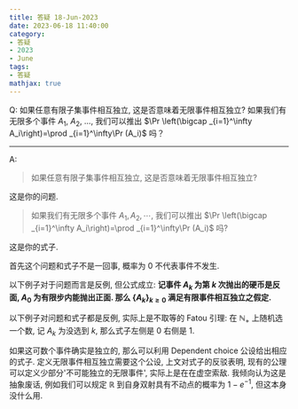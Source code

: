 ```yaml
---
title: 答疑 18-Jun-2023
date: 2023-06-18 11:40:00
category: 
- 答疑
- 2023
- June
tags: 
- 答疑
mathjax: true
---
```


Q: 如果任意有限子集事件相互独立, 这是否意味着无限事件相互独立? 如果我们有无限多个事件 $A_1$, $A_2$, $\ldots$, 我们可以推出 $\Pr \left(\bigcap _{i=1}^\infty A_i\right)=\prod _{i=1}^\infty\Pr (A_i)$ 吗？

***

A:

> 如果任意有限子集事件相互独立, 这是否意味着无限事件相互独立?

这是你的问题.

> 如果我们有无限多个事件 $A_1,A_2,\cdots$, 我们可以推出 $\Pr \left(\bigcap _{i=1}^\infty A_i\right)=\prod _{i=1}^\infty\Pr (A_i)$ 吗?

这是你的式子. 

首先这个问题和式子不是一回事, 概率为 $0$ 不代表事件不发生.

以下例子对于问题而言是反例, 但公式成立: **记事件 $A_k$ 为第 $k$ 次抛出的硬币是反面, $A_0$ 为有限步内能抛出正面. 那么 $\{A_k\}_{k\geq 0}$ 满足有限事件相互独立之假定.** 

以下例子对问题和式子都是反例, 实际上是不取等的 Fatou 引理: 在 $\mathbb N_+$ 上随机选一个数, 记 $A_k$ 为没选到 $k$, 那么式子左侧是 $0$ 右侧是 $1$. 

如果这可数个事件确实是独立的, 那么可以利用 Dependent choice 公设给出相应的式子. 定义无限事件相互独立需要这个公设, 上文对式子的反驳表明, 现有的公理可以定义少部分'不可能独立的无限事件', 实际上是在在虚空索敌. 我倾向认为这是抽象废话, 例如我们可以规定 $\mathbb R$ 到自身双射具有不动点的概率为 $1-e^{-1}$, 但这本身没什么用. 

